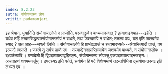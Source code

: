 ```yaml
---
index: 8.2.23
sutra: संयोगान्तस्य लोपः
vritti: padamanjari
---
```


 इह श्रेयान्, भूयानिति संयोगान्तलोपो न प्राप्नोति, परत्वाद्रुत्वेन बाध्यमानत्वात् ? इत्याशङ्क्याह---इहेति । यथैव तर्हि रुत्वमसिद्धत्वात्संयोगान्तलोपं न बाधते, तथा जश्त्वमपि न बाधेत; ततश्च पयः, यश इति जश्त्वमेव स्याद् ? अत आह---जश्त्वे त्विति । संयोगान्तलोपे हि प्राप्तेऽप्राप्ते च रुत्वमारभ्यते---श्रेयानित्यादौ प्राप्ते, पय इत्यादौ त्वप्राप्ते । जश्त्वे तु सर्वत्र प्राप्ते एव । तस्माद्येननाप्राप्तिन्यायेन जश्त्वमेव बाध्यते, न संयोगान्तलोपः । दध्यत्रेत्यादि । यणादेशो हि द्विपदाश्रयत्वाद्वहिरङ्गः, संयोगान्तस्य लोपस्तु एकपदाश्रयत्वादन्तरङ्गः । अन्तग्रहणं शक्यमकर्तुम् । ठ्पदस्यऽ इति वर्तते, संयोगेन हि पदे विशेष्यमाणे तदन्तविधिना ठ्संयोगान्तस्यऽ इति लभ्यत एव ॥
